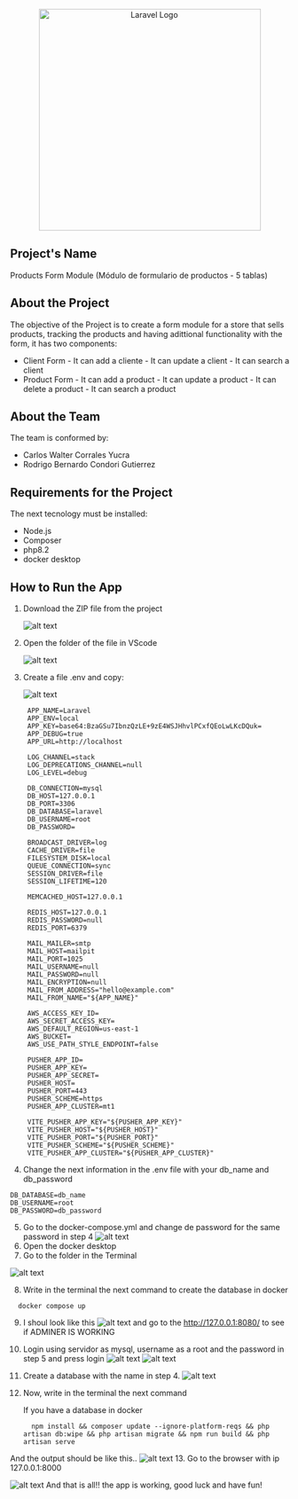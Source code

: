 <p align="center"><a href="https://laravel.com" target="_blank"><img src="https://raw.githubusercontent.com/laravel/art/master/logo-lockup/5%20SVG/2%20CMYK/1%20Full%20Color/laravel-logolockup-cmyk-red.svg" width="400" alt="Laravel Logo"></a></p>

## Project's Name

Products Form Module (Módulo de formulario de productos - 5 tablas)

## About the Project

The objective of the Project is to create a form module for a store that sells products, tracking the products and having adittional functionality with the form, it has two components:

- Client Form
        - It can add a cliente
        - It can update a client
        - It can search a client
- Product Form
        - It can add a product
        - It can update a product
        - It can delete a product
        - It can search a product

## About the Team

The team is conformed by:

- Carlos Walter Corrales Yucra
- Rodrigo Bernardo Condori Gutierrez

## Requirements for the Project

The next tecnology must be installed:

- Node.js
- Composer
- php8.2
- docker desktop

## How to Run the App

1. Download the ZIP file from the project

    ![alt text](https://raw.githubusercontent.com/CarlosWCY/Modulo_Formulario_Laravel/main/images/downloadZip.PNG)

2. Open the folder of the file in VScode

    ![alt text](https://raw.githubusercontent.com/CarlosWCY/Modulo_Formulario_Laravel/main/images/openVScode.PNG)

3. Create a file .env and copy:

    ![alt text](https://raw.githubusercontent.com/CarlosWCY/Modulo_Formulario_Laravel/main/images/createEnv.PNG)

        
        APP_NAME=Laravel
        APP_ENV=local
        APP_KEY=base64:BzaGSu7IbnzQzLE+9zE4WSJHhvlPCxfQEoLwLKcDQuk=
        APP_DEBUG=true
        APP_URL=http://localhost

        LOG_CHANNEL=stack
        LOG_DEPRECATIONS_CHANNEL=null
        LOG_LEVEL=debug

        DB_CONNECTION=mysql
        DB_HOST=127.0.0.1
        DB_PORT=3306
        DB_DATABASE=laravel
        DB_USERNAME=root
        DB_PASSWORD=

        BROADCAST_DRIVER=log
        CACHE_DRIVER=file
        FILESYSTEM_DISK=local
        QUEUE_CONNECTION=sync
        SESSION_DRIVER=file
        SESSION_LIFETIME=120

        MEMCACHED_HOST=127.0.0.1

        REDIS_HOST=127.0.0.1
        REDIS_PASSWORD=null
        REDIS_PORT=6379

        MAIL_MAILER=smtp
        MAIL_HOST=mailpit
        MAIL_PORT=1025
        MAIL_USERNAME=null
        MAIL_PASSWORD=null
        MAIL_ENCRYPTION=null
        MAIL_FROM_ADDRESS="hello@example.com"
        MAIL_FROM_NAME="${APP_NAME}"

        AWS_ACCESS_KEY_ID=
        AWS_SECRET_ACCESS_KEY=
        AWS_DEFAULT_REGION=us-east-1
        AWS_BUCKET=
        AWS_USE_PATH_STYLE_ENDPOINT=false

        PUSHER_APP_ID=
        PUSHER_APP_KEY=
        PUSHER_APP_SECRET=
        PUSHER_HOST=
        PUSHER_PORT=443
        PUSHER_SCHEME=https
        PUSHER_APP_CLUSTER=mt1

        VITE_PUSHER_APP_KEY="${PUSHER_APP_KEY}"
        VITE_PUSHER_HOST="${PUSHER_HOST}"
        VITE_PUSHER_PORT="${PUSHER_PORT}"
        VITE_PUSHER_SCHEME="${PUSHER_SCHEME}"
        VITE_PUSHER_APP_CLUSTER="${PUSHER_APP_CLUSTER}"

4. Change the next information in the .env file with your db_name and db_password
  ```
  DB_DATABASE=db_name
  DB_USERNAME=root
  DB_PASSWORD=db_password
  ```
5. Go to the docker-compose.yml and change de password for the same password in step 4
  ![alt text](https://raw.githubusercontent.com/CarlosWCY/Modulo_Formulario_Laravel/main/images/dockerYml.PNG)
6. Open the docker desktop
7. Go to the folder in the Terminal

  ![alt text](https://raw.githubusercontent.com/CarlosWCY/Modulo_Formulario_Laravel/main/images/goTerminal.PNG)

8. Write in the terminal the next command to create the database in docker

  ```
    docker compose up
  ```
9. I shoul look like this
  ![alt text](https://raw.githubusercontent.com/CarlosWCY/Modulo_Formulario_Laravel/main/images/dockerUp.PNG)
  and go to the http://127.0.0.1:8080/ to see if ADMINER IS WORKING
10. Login using servidor as mysql, username as a root and the password in step 5 and press login 
  ![alt text](https://raw.githubusercontent.com/CarlosWCY/Modulo_Formulario_Laravel/main/images/adminerLogin.PNG)
  ![alt text](https://raw.githubusercontent.com/CarlosWCY/Modulo_Formulario_Laravel/main/images/adminerLogin.PNG)
11. Create a database with the name in step 4.
   ![alt text](https://raw.githubusercontent.com/CarlosWCY/Modulo_Formulario_Laravel/main/images/createDb.PNG)
12. Now, write in the terminal the next command

    If you have a database in docker
    ```
      npm install && composer update --ignore-platform-reqs && php artisan db:wipe && php artisan migrate && npm run build && php artisan serve
    ```
  And the output should be like this..
  ![alt text](https://raw.githubusercontent.com/CarlosWCY/Modulo_Formulario_Laravel/main/images/appRunning.PNG)
13. Go to the browser with ip 127.0.0.1:8000

  ![alt text](https://raw.githubusercontent.com/CarlosWCY/Modulo_Formulario_Laravel/main/images/appWorking.PNG)
And that is all!! the app is working, good luck and have fun!